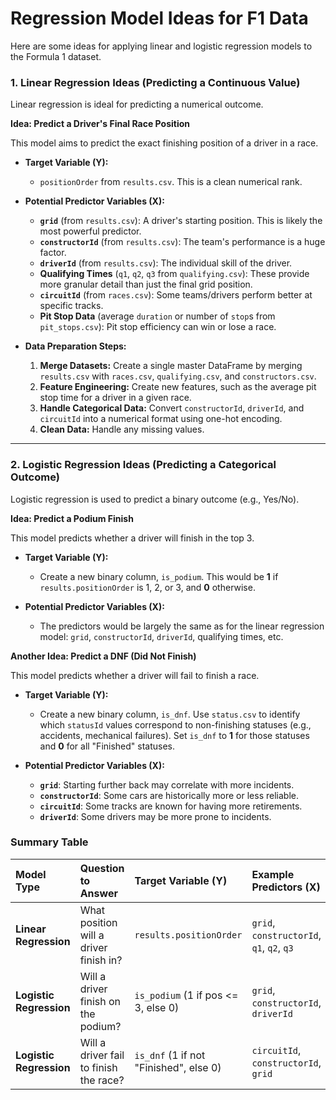 # Regression Model Ideas for F1 Data

Here are some ideas for applying linear and logistic regression models to the Formula 1 dataset.

### 1. Linear Regression Ideas (Predicting a Continuous Value)

Linear regression is ideal for predicting a numerical outcome.

**Idea: Predict a Driver's Final Race Position**

This model aims to predict the exact finishing position of a driver in a race.

*   **Target Variable (Y):**
    *   `positionOrder` from `results.csv`. This is a clean numerical rank.

*   **Potential Predictor Variables (X):**
    *   **`grid`** (from `results.csv`): A driver's starting position. This is likely the most powerful predictor.
    *   **`constructorId`** (from `results.csv`): The team's performance is a huge factor.
    *   **`driverId`** (from `results.csv`): The individual skill of the driver.
    *   **Qualifying Times** (`q1`, `q2`, `q3` from `qualifying.csv`): These provide more granular detail than just the final grid position.
    *   **`circuitId`** (from `races.csv`): Some teams/drivers perform better at specific tracks.
    *   **Pit Stop Data** (average `duration` or number of `stop`s from `pit_stops.csv`): Pit stop efficiency can win or lose a race.

*   **Data Preparation Steps:**
    1.  **Merge Datasets:** Create a single master DataFrame by merging `results.csv` with `races.csv`, `qualifying.csv`, and `constructors.csv`.
    2.  **Feature Engineering:** Create new features, such as the average pit stop time for a driver in a given race.
    3.  **Handle Categorical Data:** Convert `constructorId`, `driverId`, and `circuitId` into a numerical format using one-hot encoding.
    4.  **Clean Data:** Handle any missing values.

---

### 2. Logistic Regression Ideas (Predicting a Categorical Outcome)

Logistic regression is used to predict a binary outcome (e.g., Yes/No).

**Idea: Predict a Podium Finish**

This model predicts whether a driver will finish in the top 3.

*   **Target Variable (Y):**
    *   Create a new binary column, `is_podium`. This would be **1** if `results.positionOrder` is 1, 2, or 3, and **0** otherwise.

*   **Potential Predictor Variables (X):**
    *   The predictors would be largely the same as for the linear regression model: `grid`, `constructorId`, `driverId`, qualifying times, etc.

**Another Idea: Predict a DNF (Did Not Finish)**

This model predicts whether a driver will fail to finish a race.
 
*   **Target Variable (Y):**
    *   Create a new binary column, `is_dnf`. Use `status.csv` to identify which `statusId` values correspond to non-finishing statuses (e.g., accidents, mechanical failures). Set `is_dnf` to **1** for those statuses and **0** for all "Finished" statuses.

*   **Potential Predictor Variables (X):**
    *   **`grid`**: Starting further back may correlate with more incidents.
    *   **`constructorId`**: Some cars are historically more or less reliable.
    *   **`circuitId`**: Some tracks are known for having more retirements.
    *   **`driverId`**: Some drivers may be more prone to incidents.

### Summary Table

| Model Type          | Question to Answer                        | Target Variable (Y)                 | Example Predictors (X)                |
| :------------------ | :---------------------------------------- | :---------------------------------- | :------------------------------------ |
| **Linear Regression** | What position will a driver finish in?    | `results.positionOrder`             | `grid`, `constructorId`, `q1`, `q2`, `q3` |
| **Logistic Regression**| Will a driver finish on the podium?       | `is_podium` (1 if pos <= 3, else 0) | `grid`, `constructorId`, `driverId`   |
| **Logistic Regression**| Will a driver fail to finish the race?    | `is_dnf` (1 if not "Finished", else 0) | `circuitId`, `constructorId`, `grid`  |
